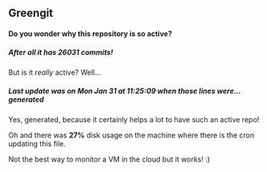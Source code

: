 ## Greengit

#### Do you wonder why this repository is so active?

##### After all it has 26031 commits!

But is it *really* active? Well...

##### Last update was on Mon Jan 31 at 11:25:09 when those lines were... generated

Yes, generated, because it certainly helps a lot to have such an active repo!

Oh and there was **27%** disk usage on the machine
where there is the cron updating this file.

Not the best way to monitor a VM in the cloud but it works! :)
